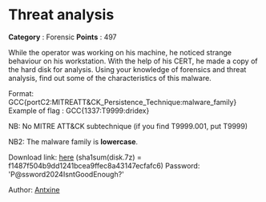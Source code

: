 # Threat analysis

**Category** : Forensic
**Points** : 497

While the operator was working on his machine, he noticed strange behaviour on his workstation. With the help of his CERT, he made a copy of the hard disk for analysis.
Using your knowledge of forensics and threat analysis, find out some of the characteristics of this malware.

Format: GCC{portC2:MITREATT&CK_Persistence_Technique:malware_family}
Example of flag : GCC{1337:T9999:dridex}

NB: No MITRE ATT&CK subtechnique (if you find T9999.001, put T9999)

NB2: The malware family is **lowercase**.

Download link: [here](http://challenges1.gcc-ctf.com:8080/disk.7z) (sha1sum(disk.7z) = f1487f504b9dd1241bcea9ffec8a43147ecfafc6)
Password: 'P@ssword2024IsntGoodEnough?'

Author: [Antxine](https://twitter.com/Antxine_D)



